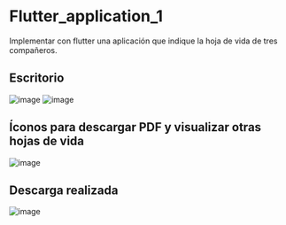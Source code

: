 # Flutter_application_1

Implementar con flutter una aplicación que indique la hoja de vida de tres compañeros.

## Escritorio
![image](https://user-images.githubusercontent.com/66330281/228359524-4b56ba16-fd8c-476e-97a3-aa38f0458d09.png)
![image](https://user-images.githubusercontent.com/66330281/228359616-b3ca7463-8734-45f5-b05d-98858f60bcfc.png)


## Íconos para descargar PDF y visualizar otras hojas de vida
![image](https://user-images.githubusercontent.com/66330281/228359087-05c5d94a-d709-4559-8480-11c7ccd45e7c.png)


## Descarga realizada
![image](https://user-images.githubusercontent.com/66330281/228359164-a16e8a7f-6299-4867-a891-b2f3ae5d604d.png)





